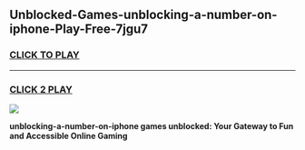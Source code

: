
## Unblocked-Games-unblocking-a-number-on-iphone-Play-Free-7jgu7
<h3>
<a href="https://premium76.site?title=unblocking-a-number-on-iphone&ref=23A">CLICK TO PLAY</a></h3>
<hr>

<h3>
<a href="https://premium76.site?title=unblocking-a-number-on-iphone&ref=23A">CLICK 2 PLAY</a>
  
</h3>

<a href="https://premium76.site?title=unblocking-a-number-on-iphone&ref=23A"><img src="https://clearcache.store/games.png"></a>


**unblocking-a-number-on-iphone games unblocked: Your Gateway to Fun and Accessible Online Gaming**
